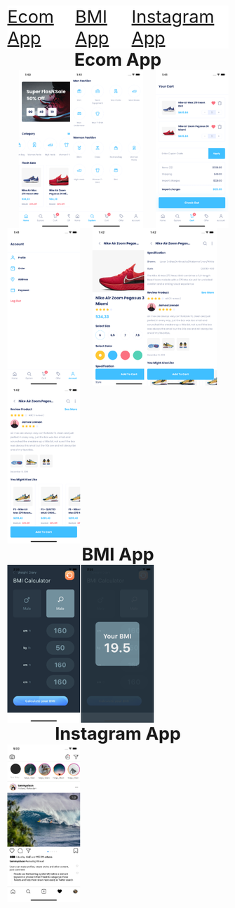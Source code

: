 <style>
.title {
  text-align: center;
  font-size: 40px;
  font-weight: bold;
}
.container {
  max-width: 100%;
}
.image {
  width: 33%;
  position: relative;
}
.ecom-app .image:first-child {
  animation-name: bmi-1;
  animation-duration: 3s;
  animation-iteration-count: infinite;
}
.ecom-app .image:nth-child(2) {
  animation-name: bmi-2;
  animation-duration: 3s;
  animation-iteration-count: infinite;
}
.ecom-app .image:nth-child(3) {
  animation-name: bmi-3;
  animation-duration: 3s;
  animation-iteration-count: infinite;
}
.ecom-app .image:nth-child(6) {
  animation-name: bmi-6;
  animation-duration: 3s;
  animation-iteration-count: infinite;
}
.ecom-app .image:nth-child(5) {
  animation-name: bmi-5;
  animation-duration: 3s;
  animation-iteration-count: infinite;
}
.ecom-app .image:nth-child(4) {
  animation-name: bmi-4;
  animation-duration: 3s;
  animation-iteration-count: infinite;
}
.image-wrapper {
  display: flex;
  justify-content: space-between;
  flex-wrap: wrap;
}
@keyframes bmi-1 {
  0% {left:0%}
  25% {left:33.33333%}
  50% {left:66.66666%}
  75% {left:33.33333%}
  100% {left:0%}
}
@keyframes bmi-2 {
  0% {left:0%}
  25% {left:-33.33333%}
  50% {left:-33.33333%}
  75% {left:-33.33333%}
  100% {left:0%}
}
@keyframes bmi-3 {
  0% {left:0%}
  25% {left:0%;}
  50% {left:-33.33333%}
  75% {left:0%}
  100% {left:0%}
}
@keyframes bmi-6 {
  0% {left:0%}
  25% {left:-33.33333%}
  50% {left:-66.66666%}
  75% {left:-33.33333%}
  100% {left:0%}
}
@keyframes bmi-5 {
  0% {left:0%}
  25% {left:33.33333%}
  50% {left:33.33333%}
  75% {left:33.33333%}
  100% {left:0%}
}
@keyframes bmi-4 {
  0% {left:0%}
  25% {left:0%;}
  50% {left:33.33333%}
  75% {left:0%}
  100% {left:0%}
}
.bmi-app .image-wrapper {
  justify-content: flex-start;
}
.header {
  display: flex;
  position: sticky;
  top: 0;
  z-index: 10000;
  justify-content: space-around;
  background: white;
}
.header-item {
  font-size: 40px;
}
</style>
<nav class="header">
  <div class="header-item">
    <a href="#ecom-app">Ecom App</a>
  </div>
  <div class="header-item">
    <a href="#bmi-app">BMI App</a>
  </div>
  <div class="header-item">
    <a href="#insta-app">Instagram App</a>
  </div>

</nav>
<div class="container">
  <section id="ecom-app">
    <div class="ecom-app">
      <div class="title">
        Ecom App
      </div>
      <div class="image-wrapper">
        <img src="./screenshots/Ecommerce/Simulator Screen Shot - iPhone 11 - 2020-10-16 at 13.40.52.png" class="image" />
        <img src="./screenshots/Ecommerce/Simulator Screen Shot - iPhone 11 - 2020-10-16 at 13.41.12.png" class="image" />
        <img src="./screenshots/Ecommerce/Simulator Screen Shot - iPhone 11 - 2020-10-16 at 13.41.29.png" class="image" />
        <img src="./screenshots/Ecommerce/Simulator Screen Shot - iPhone 11 - 2020-10-16 at 13.41.40.png" class="image" />
        <img src="./screenshots/Ecommerce/Simulator Screen Shot - iPhone 11 - 2020-10-16 at 13.42.01.png" class="image" />
        <img src="./screenshots/Ecommerce/Simulator Screen Shot - iPhone 11 - 2020-10-16 at 13.42.15.png" class="image" />
        <img src="./screenshots/Ecommerce/Simulator Screen Shot - iPhone 11 - 2020-10-16 at 13.42.24.png" class="image" />
      </div>
    </div>
  </section>
  <section id="bmi-app">
    <div class="bmi-app">
      <div class="title">
        BMI App
      </div>
      <div class="image-wrapper">
        <img src="./screenshots/BMI/Simulator Screen Shot - iPhone 11 - 2020-10-16 at 14.20.32.png" class="image" style="margin-right: 0.333333%"/>
        <img src="./screenshots/BMI/Simulator Screen Shot - iPhone 11 - 2020-10-16 at 14.20.42.png" class="image" />
      </div>
    </div>
  </section>
  <section id="insta-app">
    <div class="insta-app">
      <div class="title">
        Instagram App
      </div>
      <div class="image-wrapper">
        <img src="./screenshots/Instagram/Simulator Screen Shot - iPhone 11 - 2020-10-16 at 17.00.37.png" class="image" />
      </div>
    </div>
  </section>
</div>